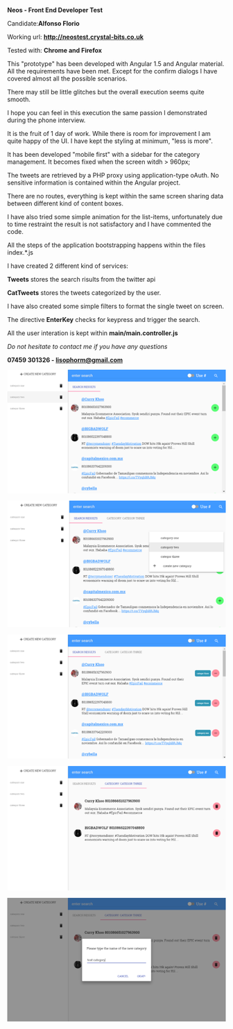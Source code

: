 **Neos - Front End Developer Test**

Candidate:**Alfonso Florio**

Working url: **http://neostest.crystal-bits.co.uk**

Tested with: **Chrome and Firefox**

This "prototype" has been developed with Angular 1.5 and Angular material.
All the requirements have been met. Except for the confirm dialogs I have covered almost all the possible scenarios.

There may still be little glitches but the overall execution seems quite smooth.

I hope you can feel in this execution the same passion I demonstrated during the phone interview.


It is the fruit of 1 day of work. While there is room for improvement I am quite happy of the UI. I have kept the styling at minimum, "less is more".

It has been developed "mobile first" with a sidebar for the category management. It becomes fixed when the screen witdh > 960px;

The tweets are retrieved by a PHP proxy using application-type oAuth. No sensitive information is contained within the Angular project.

There are no routes, everything is kept within the same screen sharing data between different kind of content boxes.

I have also tried some simple animation for the list-items, unfortunately due to time restraint the result is not satisfactory and I have commented the code.

All the steps of the application bootstrapping happens within the files index.*.js 

I have created 2 different kind of services:
 
**Tweets** stores the search risults from the twitter api 

**CatTweets** stores the tweets categorized by the user.

I have also created some simple filters to format the single tweet on screen.

The directive **EnterKey** checks for keypress and trigger the search.

All the user interation is kept within **main/main.controller.js**

_Do not hesitate to contact me if you have any questions_

**07459 301326 - lisophorm@gmail.com**

![screenshot](/screenshots/screen1.PNG)

![screenshot](/screenshots/screen2.PNG)

![screenshot](/screenshots/screen3.PNG)

![screenshot](/screenshots/screen4.PNG)

![screenshot](/screenshots/screen5.PNG)





